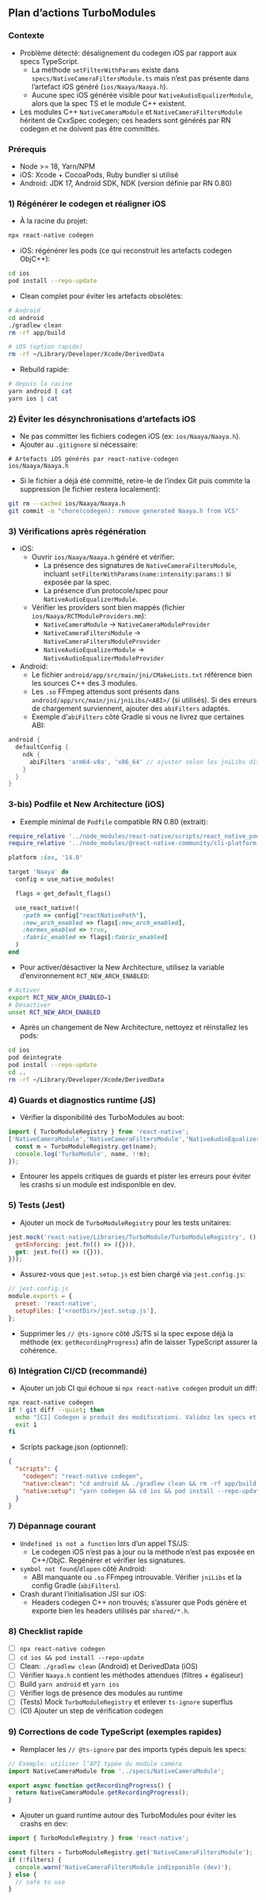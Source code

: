 ## Plan d’actions TurboModules

### Contexte
- Problème détecté: désalignement du codegen iOS par rapport aux specs TypeScript.
  - La méthode `setFilterWithParams` existe dans `specs/NativeCameraFiltersModule.ts` mais n’est pas présente dans l’artefact iOS généré (`ios/Naaya/Naaya.h`).
  - Aucune spec iOS générée visible pour `NativeAudioEqualizerModule`, alors que la spec TS et le module C++ existent.
- Les modules C++ `NativeCameraModule` et `NativeCameraFiltersModule` héritent de CxxSpec codegen; ces headers sont générés par RN codegen et ne doivent pas être committés.

### Prérequis
- Node >= 18, Yarn/NPM
- iOS: Xcode + CocoaPods, Ruby bundler si utilisé
- Android: JDK 17, Android SDK, NDK (version définie par RN 0.80)

### 1) Régénérer le codegen et réaligner iOS
- À la racine du projet:
```bash
npx react-native codegen
```
- iOS: régénérer les pods (ce qui reconstruit les artefacts codegen ObjC++):
```bash
cd ios
pod install --repo-update
```
- Clean complet pour éviter les artefacts obsolètes:
```bash
# Android
cd android
./gradlew clean
rm -rf app/build

# iOS (option rapide)
rm -rf ~/Library/Developer/Xcode/DerivedData
```
- Rebuild rapide:
```bash
# depuis la racine
yarn android | cat
yarn ios | cat
```

### 2) Éviter les désynchronisations d’artefacts iOS
- Ne pas committer les fichiers codegen iOS (ex: `ios/Naaya/Naaya.h`).
- Ajouter au `.gitignore` si nécessaire:
```gitignore
# Artefacts iOS générés par react-native-codegen
ios/Naaya/Naaya.h
```

- Si le fichier a déjà été committé, retire-le de l’index Git puis commite la suppression (le fichier restera localement):
```bash
git rm --cached ios/Naaya/Naaya.h
git commit -m "chore(codegen): remove generated Naaya.h from VCS"
```

### 3) Vérifications après régénération
- iOS:
  - Ouvrir `ios/Naaya/Naaya.h` généré et vérifier:
    - La présence des signatures de `NativeCameraFiltersModule`, incluant `setFilterWithParams(name:intensity:params:)` si exposée par la spec.
    - La présence d’un protocole/spec pour `NativeAudioEqualizerModule`.
  - Vérifier les providers sont bien mappés (fichier `ios/Naaya/RCTModuleProviders.mm`):
    - `NativeCameraModule` → `NativeCameraModuleProvider`
    - `NativeCameraFiltersModule` → `NativeCameraFiltersModuleProvider`
    - `NativeAudioEqualizerModule` → `NativeAudioEqualizerModuleProvider`
- Android:
  - Le fichier `android/app/src/main/jni/CMakeLists.txt` référence bien les sources C++ des 3 modules.
  - Les `.so` FFmpeg attendus sont présents dans `android/app/src/main/jni/jniLibs/<ABI>/` (si utilisés). Si des erreurs de chargement surviennent, ajouter des `abiFilters` adaptés.
  - Exemple d’`abiFilters` côté Gradle si vous ne livrez que certaines ABI:
```gradle
android {
  defaultConfig {
    ndk {
      abiFilters 'arm64-v8a', 'x86_64' // ajuster selon les jniLibs disponibles
    }
  }
}
```

### 3-bis) Podfile et New Architecture (iOS)
- Exemple minimal de `Podfile` compatible RN 0.80 (extrait):
```ruby
require_relative '../node_modules/react-native/scripts/react_native_pods'
require_relative '../node_modules/@react-native-community/cli-platform-ios/native_modules'

platform :ios, '14.0'

target 'Naaya' do
  config = use_native_modules!

  flags = get_default_flags()

  use_react_native!(
    :path => config["reactNativePath"],
    :new_arch_enabled => flags[:new_arch_enabled],
    :hermes_enabled => true,
    :fabric_enabled => flags[:fabric_enabled]
  )
end
```
- Pour activer/désactiver la New Architecture, utilisez la variable d’environnement `RCT_NEW_ARCH_ENABLED`:
```bash
# Activer
export RCT_NEW_ARCH_ENABLED=1
# Désactiver
unset RCT_NEW_ARCH_ENABLED
```
- Après un changement de New Architecture, nettoyez et réinstallez les pods:
```bash
cd ios
pod deintegrate
pod install --repo-update
cd ..
rm -rf ~/Library/Developer/Xcode/DerivedData
```

### 4) Guards et diagnostics runtime (JS)
- Vérifier la disponibilité des TurboModules au boot:
```js
import { TurboModuleRegistry } from 'react-native';
['NativeCameraModule','NativeCameraFiltersModule','NativeAudioEqualizerModule'].forEach(name => {
  const m = TurboModuleRegistry.get(name);
  console.log('TurboModule', name, !!m);
});
```
- Entourer les appels critiques de guards et pister les erreurs pour éviter les crashs si un module est indisponible en dev.

### 5) Tests (Jest)
- Ajouter un mock de `TurboModuleRegistry` pour les tests unitaires:
```js
jest.mock('react-native/Libraries/TurboModule/TurboModuleRegistry', () => ({
  getEnforcing: jest.fn(() => ({})),
  get: jest.fn(() => ({})),
}));
```
- Assurez-vous que `jest.setup.js` est bien chargé via `jest.config.js`:
```js
// jest.config.js
module.exports = {
  preset: 'react-native',
  setupFiles: ['<rootDir>/jest.setup.js'],
};
```
- Supprimer les `// @ts-ignore` côté JS/TS si la spec expose déjà la méthode (ex: `getRecordingProgress`) afin de laisser TypeScript assurer la cohérence.

### 6) Intégration CI/CD (recommandé)
- Ajouter un job CI qui échoue si `npx react-native codegen` produit un diff:
```bash
npx react-native codegen
if ! git diff --quiet; then
  echo "[CI] Codegen a produit des modifications. Validez les specs et regénérez." >&2
  exit 1
fi
```
- Scripts package.json (optionnel):
```json
{
  "scripts": {
    "codegen": "react-native codegen",
    "native:clean": "cd android && ./gradlew clean && rm -rf app/build && cd ../.. && rm -rf ~/Library/Developer/Xcode/DerivedData",
    "native:setup": "yarn codegen && cd ios && pod install --repo-update && cd .."
  }
}
```

### 7) Dépannage courant
- `Undefined is not a function` lors d’un appel TS/JS:
  - Le codegen iOS n’est pas à jour ou la méthode n’est pas exposée en C++/ObjC. Regénérer et vérifier les signatures.
- `symbol not found`/`dlopen` côté Android:
  - ABI manquante ou `.so` FFmpeg introuvable. Vérifier `jniLibs` et la config Gradle (`abiFilters`).
- Crash durant l’initialisation JSI sur iOS:
  - Headers codegen C++ non trouvés; s’assurer que Pods génère et exporte bien les headers utilisés par `shared/*.h`.

### 8) Checklist rapide
- [ ] `npx react-native codegen`
- [ ] `cd ios && pod install --repo-update`
- [ ] Clean: `./gradlew clean` (Android) et DerivedData (iOS)
- [ ] Vérifier `Naaya.h` contient les méthodes attendues (filtres + égaliseur)
- [ ] Build `yarn android` et `yarn ios`
- [ ] Vérifier logs de présence des modules au runtime
- [ ] (Tests) Mock `TurboModuleRegistry` et enlever `ts-ignore` superflus
- [ ] (CI) Ajouter un step de vérification codegen

### 9) Corrections de code TypeScript (exemples rapides)
- Remplacer les `// @ts-ignore` par des imports typés depuis les specs:
```ts
// Exemple: utiliser l’API typée du module caméra
import NativeCameraModule from '../specs/NativeCameraModule';

export async function getRecordingProgress() {
  return NativeCameraModule.getRecordingProgress();
}
```

- Ajouter un guard runtime autour des TurboModules pour éviter les crashs en dev:
```ts
import { TurboModuleRegistry } from 'react-native';

const filters = TurboModuleRegistry.get('NativeCameraFiltersModule');
if (!filters) {
  console.warn('NativeCameraFiltersModule indisponible (dev)');
} else {
  // safe to use
}
```
